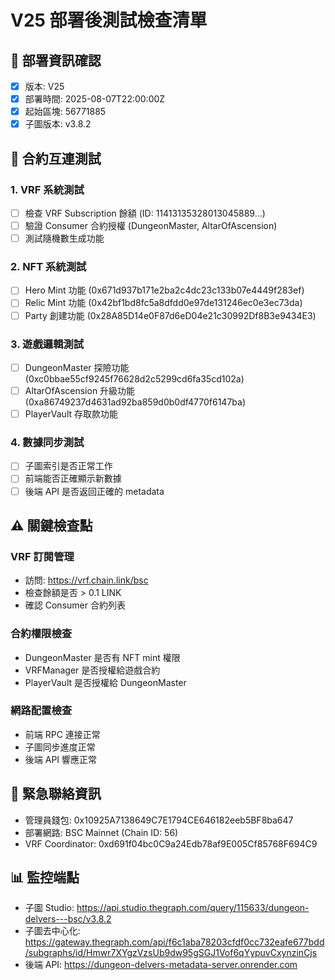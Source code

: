 # V25 部署後測試檢查清單

## 🎯 部署資訊確認
- [x] 版本: V25
- [x] 部署時間: 2025-08-07T22:00:00Z  
- [x] 起始區塊: 56771885
- [x] 子圖版本: v3.8.2

## 🔧 合約互連測試

### 1. VRF 系統測試
- [ ] 檢查 VRF Subscription 餘額 (ID: 11413135328013045889...)
- [ ] 驗證 Consumer 合約授權 (DungeonMaster, AltarOfAscension)
- [ ] 測試隨機數生成功能

### 2. NFT 系統測試
- [ ] Hero Mint 功能 (0x671d937b171e2ba2c4dc23c133b07e4449f283ef)
- [ ] Relic Mint 功能 (0x42bf1bd8fc5a8dfdd0e97de131246ec0e3ec73da)
- [ ] Party 創建功能 (0x28A85D14e0F87d6eD04e21c30992Df8B3e9434E3)

### 3. 遊戲邏輯測試
- [ ] DungeonMaster 探險功能 (0xc0bbae55cf9245f76628d2c5299cd6fa35cd102a)
- [ ] AltarOfAscension 升級功能 (0xa86749237d4631ad92ba859d0b0df4770f6147ba)
- [ ] PlayerVault 存取款功能

### 4. 數據同步測試
- [ ] 子圖索引是否正常工作
- [ ] 前端能否正確顯示新數據
- [ ] 後端 API 是否返回正確的 metadata

## ⚠️ 關鍵檢查點

### VRF 訂閱管理
- 訪問: https://vrf.chain.link/bsc
- 檢查餘額是否 > 0.1 LINK
- 確認 Consumer 合約列表

### 合約權限檢查
- DungeonMaster 是否有 NFT mint 權限
- VRFManager 是否授權給遊戲合約
- PlayerVault 是否授權給 DungeonMaster

### 網路配置檢查
- 前端 RPC 連接正常
- 子圖同步進度正常
- 後端 API 響應正常

## 🚨 緊急聯絡資訊
- 管理員錢包: 0x10925A7138649C7E1794CE646182eeb5BF8ba647
- 部署網路: BSC Mainnet (Chain ID: 56)
- VRF Coordinator: 0xd691f04bc0C9a24Edb78af9E005Cf85768F694C9

## 📊 監控端點
- 子圖 Studio: https://api.studio.thegraph.com/query/115633/dungeon-delvers---bsc/v3.8.2
- 子圖去中心化: https://gateway.thegraph.com/api/f6c1aba78203cfdf0cc732eafe677bdd/subgraphs/id/Hmwr7XYgzVzsUb9dw95gSGJ1Vof6qYypuvCxynzinCjs
- 後端 API: https://dungeon-delvers-metadata-server.onrender.com
